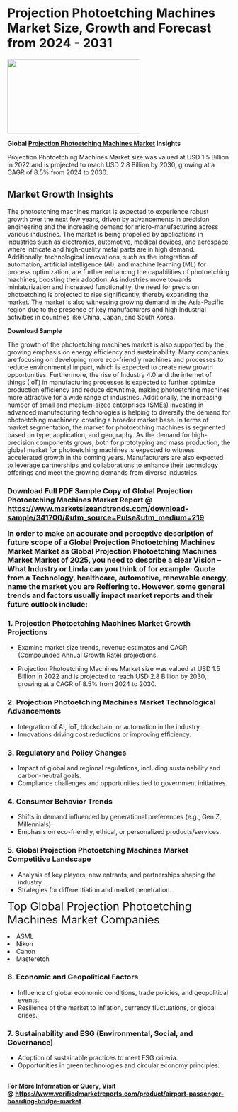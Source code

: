 <H1>Projection Photoetching Machines Market Size, Growth and Forecast from 2024 - 2031</H1><img class="aligncenter size-medium wp-image-584254" src="https://thirdeyenews.in/wp-content/uploads/2024/09/Global-Market-Research-300x168.jpeg" alt="" width="300" height="168" /><p><strong>Global&nbsp;<a href="https://www.marketsizeandtrends.com/download-sample/341700/&amp;utm_source=Pulse&amp;utm_medium=219">Projection Photoetching Machines Market</a> Insights</strong></p><p>Projection Photoetching Machines Market size was valued at USD 1.5 Billion in 2022 and is projected to reach USD 2.8 Billion by 2030, growing at a CAGR of 8.5% from 2024 to 2030.</p><p><h2>Market Growth Insights</h2> <p>The photoetching machines market is expected to experience robust growth over the next few years, driven by advancements in precision engineering and the increasing demand for micro-manufacturing across various industries. The market is being propelled by applications in industries such as electronics, automotive, medical devices, and aerospace, where intricate and high-quality metal parts are in high demand. Additionally, technological innovations, such as the integration of automation, artificial intelligence (AI), and machine learning (ML) for process optimization, are further enhancing the capabilities of photoetching machines, boosting their adoption. As industries move towards miniaturization and increased functionality, the need for precision photoetching is projected to rise significantly, thereby expanding the market. The market is also witnessing growing demand in the Asia-Pacific region due to the presence of key manufacturers and high industrial activities in countries like China, Japan, and South Korea.</p> <p><strong>Download Sample</strong></p> <p>The growth of the photoetching machines market is also supported by the growing emphasis on energy efficiency and sustainability. Many companies are focusing on developing more eco-friendly machines and processes to reduce environmental impact, which is expected to create new growth opportunities. Furthermore, the rise of Industry 4.0 and the internet of things (IoT) in manufacturing processes is expected to further optimize production efficiency and reduce downtime, making photoetching machines more attractive for a wide range of industries. Additionally, the increasing number of small and medium-sized enterprises (SMEs) investing in advanced manufacturing technologies is helping to diversify the demand for photoetching machinery, creating a broader market base. In terms of market segmentation, the market for photoetching machines is segmented based on type, application, and geography. As the demand for high-precision components grows, both for prototyping and mass production, the global market for photoetching machines is expected to witness accelerated growth in the coming years. Manufacturers are also expected to leverage partnerships and collaborations to enhance their technology offerings and meet the growing demands from diverse industries. <h3></p><p><span class=""><strong>Download Full PDF Sample Copy of Global Projection Photoetching Machines Market Report</strong> @ <a href="https://www.marketsizeandtrends.com/download-sample/341700/&amp;utm_source=Pulse&amp;utm_medium=219" target="_blank">https://www.marketsizeandtrends.com/download-sample/341700/&amp;utm_source=Pulse&amp;utm_medium=219</a></span></p><p>In order to make an accurate and perceptive description of future scope of a Global&nbsp;Projection Photoetching Machines Market Market as Global&nbsp;Projection Photoetching Machines Market Market of 2025, you need to describe a clear Vision &ndash; What Industry or Linda can you think of for example: Quote from a Technology, healthcare, automotive, renewable energy, name the market you are Reffering to. However, some general trends and factors usually impact market reports and their future outlook include:</p><h3>1.&nbsp;<strong>Projection Photoetching Machines Market Growth Projections</strong></h3><ul><li>Examine market size trends, revenue estimates and CAGR (Compounded Annual Growth Rate) projections.</li><li><p>Projection Photoetching Machines Market size was valued at USD 1.5 Billion in 2022 and is projected to reach USD 2.8 Billion by 2030, growing at a CAGR of 8.5% from 2024 to 2030.</p></li></ul><h3>2.&nbsp;<strong>Projection Photoetching Machines Market Technological Advancements</strong></h3><ul><li>Integration of AI, IoT, blockchain, or automation in the industry.</li><li>Innovations driving cost reductions or improving efficiency.</li></ul><h3>3.&nbsp;<strong>Regulatory and Policy Changes</strong></h3><ul><li>Impact of global and regional regulations, including sustainability and carbon-neutral goals.</li><li>Compliance challenges and opportunities tied to government initiatives.</li></ul><h3>4.&nbsp;<strong>Consumer Behavior Trends</strong></h3><ul><li>Shifts in demand influenced by generational preferences (e.g., Gen Z, Millennials).</li><li>Emphasis on eco-friendly, ethical, or personalized products/services.</li></ul><h3>5.&nbsp;<strong>Global Projection Photoetching Machines Market Competitive Landscape</strong></h3><ul><li>Analysis of key players, new entrants, and partnerships shaping the industry.</li><li>Strategies for differentiation and market penetration.</li></ul><p data-pm-slice="1 1 []"><span style="color: inherit; font-family: inherit; font-size: 25px;">Top Global Projection Photoetching Machines Market Companies</span></p><div class="" data-test-id=""><p><li>ASML</li><li> Nikon</li><li> Canon</li><li> Masteretch</li></p></div><h3>6.&nbsp;<strong>Economic and Geopolitical Factors</strong></h3><ul><li>Influence of global economic conditions, trade policies, and geopolitical events.</li><li>Resilience of the market to inflation, currency fluctuations, or global crises.</li></ul><h3>7.&nbsp;<strong>Sustainability and ESG (Environmental, Social, and Governance)</strong></h3><ul><li>Adoption of sustainable practices to meet ESG criteria.</li><li>Opportunities in green technologies and circular economy principles.</li></ul><h2><strong style="font-size: 14px;">For More Information or Query, Visit @&nbsp;</strong><a style="background-color: #ffffff; font-size: 14px;" href="https://www.marketsizeandtrends.com/report/projection-photoetching-machines-market/" target="_blank">https://www.verifiedmarketreports.com/product/airport-passenger-boarding-bridge-market</a></h2>
